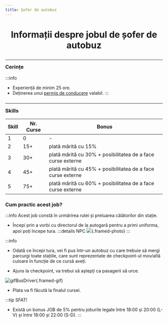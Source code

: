 ```yaml
---
title: Șofer de autobuz
---
```



# <span class="title-font"><center>Informații despre jobul de șofer de autobuz</center></span>

<hr style="transform: translateY(10px)"/>

### <span class="header-font">Cerințe</span>

:::info
- Experiență de minim 25 ore.
- Deținerea unui [permis de conducere](/general/scoala) valabil.
:::

<hr style="transform: translateY(10px)"/>

### <span class="header-font">Skills</span>

| Skill                | Nr. Curse            | Bonus               |
| -------------------  | -------------------  | ---------------     |
| 1                    | 0                    | -                   |
| 2                    | 15+                  | plată mărită cu 15% |
| 3                    | 30+                  | plată mărită cu 30% + posibilitatea de a face curse externe |
| 4                    | 45+                  | plată mărită cu 45% + posibilitatea de a face curse externe |
| 5                    | 75+                  | plată mărită cu 60% + posibilitatea de a face curse externe |

### <span class="header-font">Cum practic acest job?</span>

:::info
Acest job constă în urmărirea rutei și preluarea călătorilor din stație.

- Începi prin a vorbi cu directorul de la autogară pentru a primi uniforma, apoi poți începe tura.
:::details NPC
![](https://i.imgur.com/gGtErdP.png){.framed-photo}
:::

:::info
- Odată ce începi tura, vei fi pus într-un autobuz cu care trebuie să mergi parcurgi toate stațiile, care sunt reprezentate de checkpoint-ul mov/altă culoare în funcție de ce cursă aveți.

- Ajuns la checkpoint, va trebui să aștepți ca pasagerii să urce.

![gifBusDriver](https://i.imgur.com/2QEdutJ.gif){.framed-gif}

- Plata va fi făcută la finalul cursei.

:::tip SFAT!
- Există un bonus JOB de 5% pentru joburile legale între 18:00 și 20:00 (L-V) și între 18:00 și 22:00 (S-D).
:::